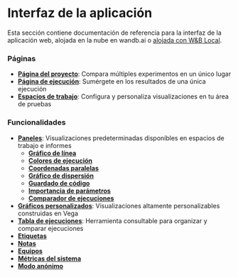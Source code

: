 

# Interfaz de la aplicación

Esta sección contiene documentación de referencia para la interfaz de la aplicación web, alojada en la nube en wandb.ai o [alojada con W&B Local](../hosting/intro.md).

### Páginas

* [**Página del proyecto**](pages/project-page.md): Compara múltiples experimentos en un único lugar
* [**Página de ejecución**](pages/run-page.md): Sumérgete en los resultados de una única ejecución
* [**Espacios de trabajo**](pages/workspaces.md): Configura y personaliza visualizaciones en tu área de pruebas

### Funcionalidades

* [**Paneles**](features/panels/intro.md): Visualizaciones predeterminadas disponibles en espacios de trabajo e informes
  * [**Gráfico de línea**](features/panels/line-plot/intro.md)
  * [**Colores de ejecución**](features/panels/run-colors.md)
  * [**Coordenadas paralelas**](features/panels/parallel-coordinates.md)
  * [**Gráfico de dispersión**](features/panels/scatter-plot.md)
  * [**Guardado de código**](features/panels/code.md)
  * [**Importancia de parámetros**](features/panels/parameter-importance.md)
  * [**Comparador de ejecuciones**](features/panels/run-comparer.md)
* [**Gráficos personalizados**](features/custom-charts/intro.md): Visualizaciones altamente personalizables construidas en Vega
* [**Tabla de ejecuciones**](features/runs-table.md): Herramienta consultable para organizar y comparar ejecuciones
* [**Etiquetas**](features/tags.md)
* [**Notas**](features/notes.md)
* [**Equipos**](features/teams.md)
* [**Métricas del sistema**](features/system-metrics.md)
* [**Modo anónimo**](features/anon.md)